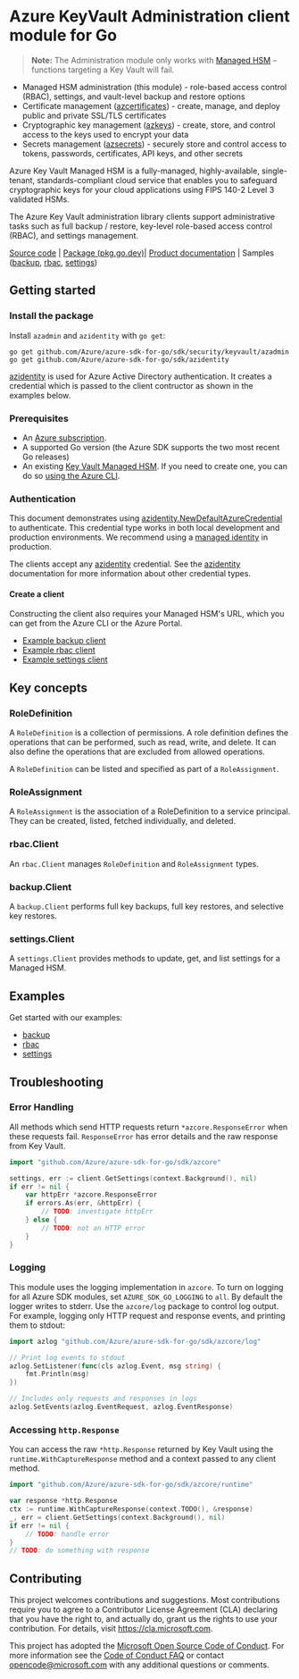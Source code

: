 # Azure KeyVault Administration client module for Go

>**Note:** The Administration module only works with [Managed HSM][managed_hsm] – functions targeting a Key Vault will fail.

* Managed HSM administration (this module) - role-based access control (RBAC), settings, and vault-level backup and restore options
* Certificate management ([azcertificates](https://aka.ms/azsdk/go/keyvault-certificates/docs)) - create, manage, and deploy public and private SSL/TLS certificates
* Cryptographic key management ([azkeys](https://aka.ms/azsdk/go/keyvault-keys/docs)) - create, store, and control access to the keys used to encrypt your data
* Secrets management ([azsecrets](https://aka.ms/azsdk/go/keyvault-secrets/docs)) - securely store and control access to tokens, passwords, certificates, API keys, and other secrets

Azure Key Vault Managed HSM is a fully-managed, highly-available, single-tenant, standards-compliant cloud service that enables you to safeguard
cryptographic keys for your cloud applications using FIPS 140-2 Level 3 validated HSMs.

The Azure Key Vault administration library clients support administrative tasks such as full backup / restore, key-level role-based access control (RBAC), and settings management.

[Source code][azadmin_repo] | [Package (pkg.go.dev)][azadmin_pkg_go]| [Product documentation][managed_hsm_docs] | Samples ([backup][azadmin_pkg_go_samples_backup], [rbac][azadmin_pkg_go_samples_rbac], [settings][azadmin_pkg_go_samples_settings])

## Getting started

### Install the package

Install `azadmin` and `azidentity` with `go get`:
```
go get github.com/Azure/azure-sdk-for-go/sdk/security/keyvault/azadmin
go get github.com/Azure/azure-sdk-for-go/sdk/azidentity
```
[azidentity][azure_identity] is used for Azure Active Directory authentication. It creates a credential which is passed to the client contructor as shown in the examples below.


### Prerequisites

* An [Azure subscription][azure_sub].
* A supported Go version (the Azure SDK supports the two most recent Go releases)
* An existing [Key Vault Managed HSM][managed_hsm]. If you need to create one, you can do so [using the Azure CLI][create_managed_hsm].

### Authentication

This document demonstrates using [azidentity.NewDefaultAzureCredential][default_cred_ref] to authenticate. This credential type works in both local development and production environments. We recommend using a [managed identity][managed_identity] in production.

The clients accept any [azidentity][azure_identity] credential. See the [azidentity][azure_identity] documentation for more information about other credential types.

#### Create a client

Constructing the client also requires your Managed HSM's URL, which you can get from the Azure CLI or the Azure Portal.

- [Example backup client](https://pkg.go.dev/github.com/Azure/azure-sdk-for-go/sdk/security/keyvault/azadmin/backup#example-NewClient)
- [Example rbac client][azadmin_pkg_go_samples_rbac]
- [Example settings client](https://pkg.go.dev/github.com/Azure/azure-sdk-for-go/sdk/security/keyvault/azadmin/settings#example-NewClient)

## Key concepts

### RoleDefinition

A `RoleDefinition` is a collection of permissions. A role definition defines the operations that can be performed, such as read, write, and delete. It can also define the operations that are excluded from allowed operations.

A `RoleDefinition` can be listed and specified as part of a `RoleAssignment`.

### RoleAssignment

A `RoleAssignment` is the association of a RoleDefinition to a service principal. They can be created, listed, fetched individually, and deleted.

### rbac.Client

An `rbac.Client` manages `RoleDefinition` and `RoleAssignment` types.

### backup.Client

A `backup.Client` performs full key backups, full key restores, and selective key restores.

### settings.Client

A `settings.Client` provides methods to update, get, and list settings for a Managed HSM.

## Examples

Get started with our examples:
- [backup][azadmin_pkg_go_samples_backup]  
- [rbac][azadmin_pkg_go_samples_rbac]
- [settings][azadmin_pkg_go_samples_settings]

## Troubleshooting

### Error Handling

All methods which send HTTP requests return `*azcore.ResponseError` when these requests fail. `ResponseError` has error details and the raw response from Key Vault.

```go
import "github.com/Azure/azure-sdk-for-go/sdk/azcore"

settings, err := client.GetSettings(context.Background(), nil)
if err != nil {
    var httpErr *azcore.ResponseError
    if errors.As(err, &httpErr) {
        // TODO: investigate httpErr
    } else {
        // TODO: not an HTTP error
    }
}
```

### Logging

This module uses the logging implementation in `azcore`. To turn on logging for all Azure SDK modules, set `AZURE_SDK_GO_LOGGING` to `all`. By default the logger writes to stderr. Use the `azcore/log` package to control log output. For example, logging only HTTP request and response events, and printing them to stdout:

```go
import azlog "github.com/Azure/azure-sdk-for-go/sdk/azcore/log"

// Print log events to stdout
azlog.SetListener(func(cls azlog.Event, msg string) {
	fmt.Println(msg)
})

// Includes only requests and responses in logs
azlog.SetEvents(azlog.EventRequest, azlog.EventResponse)
```

### Accessing `http.Response`

You can access the raw `*http.Response` returned by Key Vault using the `runtime.WithCaptureResponse` method and a context passed to any client method.

```go
import "github.com/Azure/azure-sdk-for-go/sdk/azcore/runtime"

var response *http.Response
ctx := runtime.WithCaptureResponse(context.TODO(), &response)
_, err = client.GetSettings(context.Background(), nil)
if err != nil {
    // TODO: handle error
}
// TODO: do something with response
```

## Contributing

This project welcomes contributions and suggestions.  Most contributions require
you to agree to a Contributor License Agreement (CLA) declaring that you have
the right to, and actually do, grant us the rights to use your contribution. For
details, visit <https://cla.microsoft.com>.

This project has adopted the [Microsoft Open Source Code of Conduct][code_of_conduct].
For more information see the [Code of Conduct FAQ][coc_faq]
or contact opencode@microsoft.com with any
additional questions or comments.

<!-- LINKS -->
[azadmin_repo]: https://github.com/Azure/azure-sdk-for-go/tree/main/sdk/security/keyvault/azadmin
[azadmin_pkg_go]: https://pkg.go.dev/github.com/Azure/azure-sdk-for-go/sdk/security/keyvault/azadmin
[azadmin_pkg_go_samples_backup]: https://pkg.go.dev/github.com/Azure/azure-sdk-for-go/sdk/security/keyvault/azadmin/backup#pkg-examples
[azadmin_pkg_go_samples_rbac]: https://pkg.go.dev/github.com/Azure/azure-sdk-for-go/sdk/security/keyvault/azadmin/rbac#pkg-examples
[azadmin_pkg_go_samples_settings]: https://pkg.go.dev/github.com/Azure/azure-sdk-for-go/sdk/security/keyvault/azadmin/settings#pkg-examples
[azure_identity]: https://pkg.go.dev/github.com/Azure/azure-sdk-for-go/sdk/azidentity
[azure_sub]: https://azure.microsoft.com/free
[create_managed_hsm]: https://learn.microsoft.com/azure/key-vault/managed-hsm/quick-create-cli
[code_of_conduct]: https://opensource.microsoft.com/codeofconduct/
[default_cred_ref]: https://github.com/Azure/azure-sdk-for-go/tree/main/sdk/azidentity#defaultazurecredential
[managed_hsm]: https://docs.microsoft.com/azure/key-vault/managed-hsm/overview
[managed_hsm_docs]: https://learn.microsoft.com/azure/key-vault/managed-hsm/
[managed_identity]: https://docs.microsoft.com/azure/active-directory/managed-identities-azure-resources/overview
[coc_faq]: https://opensource.microsoft.com/codeofconduct/faq/

